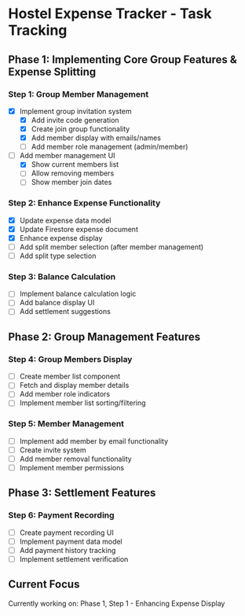 # Hostel Expense Tracker - Task Tracking

## Phase 1: Implementing Core Group Features & Expense Splitting

### Step 1: Group Member Management
- [x] Implement group invitation system
  - [x] Add invite code generation
  - [x] Create join group functionality
  - [x] Add member display with emails/names
  - [ ] Add member role management (admin/member)
- [ ] Add member management UI
  - [x] Show current members list
  - [ ] Allow removing members
  - [ ] Show member join dates

### Step 2: Enhance Expense Functionality
- [x] Update expense data model
- [x] Update Firestore expense document
- [x] Enhance expense display
- [ ] Add split member selection (after member management)
- [ ] Add split type selection

### Step 3: Balance Calculation
- [ ] Implement balance calculation logic
- [ ] Add balance display UI
- [ ] Add settlement suggestions

## Phase 2: Group Management Features

### Step 4: Group Members Display
- [ ] Create member list component
- [ ] Fetch and display member details
- [ ] Add member role indicators
- [ ] Implement member list sorting/filtering

### Step 5: Member Management
- [ ] Implement add member by email functionality
- [ ] Create invite system
- [ ] Add member removal functionality
- [ ] Implement member permissions

## Phase 3: Settlement Features

### Step 6: Payment Recording
- [ ] Create payment recording UI
- [ ] Implement payment data model
- [ ] Add payment history tracking
- [ ] Implement settlement verification

## Current Focus
Currently working on: Phase 1, Step 1 - Enhancing Expense Display 